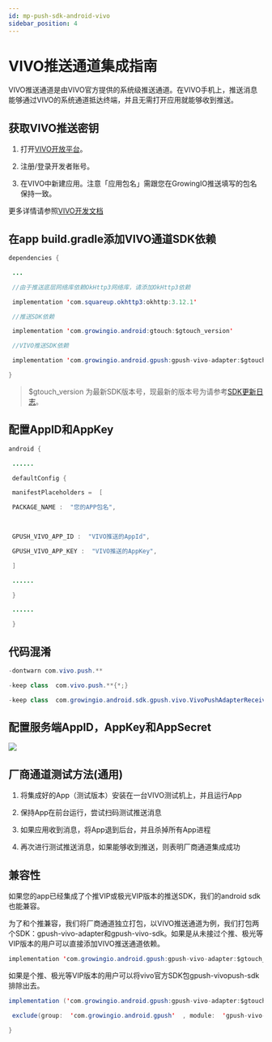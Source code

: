 ```yaml
---
id: mp-push-sdk-android-vivo
sidebar_position: 4
---
```


# VIVO推送通道集成指南

VIVO推送通道是由VIVO官方提供的系统级推送通道。在VIVO手机上，推送消息能够通过VIVO的系统通道抵达终端，并且无需打开应用就能够收到推送。

## 获取VIVO推送密钥[](#1-huo-qu-vivo-tui-song-mi-yue)

1.  打开[VIVO开放平台](https://dev.vivo.com.cn/home)。
    
2.  注册/登录开发者账号。
    
3.  在VIVO中新建应用。注意「应用包名」需跟您在GrowingIO推送填写的包名保持一致。
    
更多详情请参照[VIVO开发文档](https://dev.vivo.com.cn/documentCenter/doc/233)​


## 在app build.gradle添加VIVO通道SDK依赖[](#2-zai-app-buildgradle-tian-jia-vivo-tong-dao-sdk-yi-lai)

```java
dependencies {

 ...

 //由于推送底层网络库依赖OkHttp3网络库，请添加OkHttp3依赖

 implementation 'com.squareup.okhttp3:okhttp:3.12.1'

 //推送SDK依赖

 implementation 'com.growingio.android:gtouch:$gtouch_version'

 //VIVO推送SDK依赖

 implementation 'com.growingio.android.gpush:gpush-vivo-adapter:$gtouch_version'

}
```

> $gtouch_version 为最新SDK版本号，现最新的版本号为请参考[SDK更新日志](https://growingio.gitbook.io/op/v/v20200701/developer-manual/sdkintegrated/mp/gtouchsdk-releasenotes)。


## 配置AppID和AppKey[](#3-pei-zhi-appid-he-appkey)

```java
android {

 ......

 defaultConfig {

 manifestPlaceholders =  [

 PACKAGE_NAME :  "您的APP包名",

​

 GPUSH_VIVO_APP_ID :  "VIVO推送的AppId",

 GPUSH_VIVO_APP_KEY :  "VIVO推送的AppKey",

 ]

 ......

 }

 ......

 }
```


## 代码混淆[](#4-dai-ma-hun-xiao)

```java
-dontwarn com.vivo.push.**

-keep class  com.vivo.push.**{*;}

-keep class  com.growingio.android.sdk.gpush.vivo.VivoPushAdapterReceiver{*;}
```


## 配置服务端AppID，AppKey和AppSecret[](#5-pei-zhi-fu-wu-duan-appidappkey-he-appsecret)

![](/img/assets-M2qbZInaXgdm8kkNosp-MDJ-ZKn0jRNemBrFmfQ-MDOsdvecFRK-QDk2ld9image.png)


## 厂商通道测试方法(通用)[](#6-chang-shang-tong-dao-ce-shi-fang-fa-tong-yong)

1.  将集成好的App（测试版本）安装在一台VIVO测试机上，并且运行App
    
2.  保持App在前台运行，尝试扫码测试推送消息
    
3.  如果应用收到消息，将App退到后台，并且杀掉所有App进程
    
4.  再次进行测试推送消息，如果能够收到推送，则表明厂商通道集成成功
    

## 兼容性[](#7-jian-rong-xing)

如果您的app已经集成了个推VIP或极光VIP版本的推送SDK，我们的android sdk也能兼容。

为了和个推兼容，我们将厂商通道独立打包，以VIVO推送通道为例，我们打包两个SDK：gpush-vivo-adapter和gpush-vivo-sdk。如果是从未接过个推、极光等VIP版本的用户可以直接添加VIVO推送通道依赖。

```java
implementation 'com.growingio.android.gpush:gpush-vivo-adapter:$gtouch_version'
```

如果是个推、极光等VIP版本的用户可以将vivo官方SDK包gpush-vivopush-sdk 排除出去。

```java
implementation ('com.growingio.android.gpush:gpush-vivo-adapter:$gtouch_version'){

 exclude(group:  'com.growingio.android.gpush'  , module:  'gpush-vivo-sdk')

}
```

